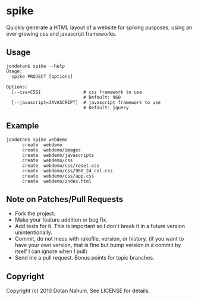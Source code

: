 spike
=====

Quickly generate a HTML layout of a website for spiking purposes, using an ever growing css and javascript frameworks.

Usage
-----
	jondotan$ spike --help
	Usage:
	  spike PROJECT [options]

	Options:
	  [--css=CSS]                # css framework to use
	                             # Default: 960
	  [--javascript=JAVASCRIPT]  # javascript framework to use
	                             # Default: jquery


Example
-------
	jondotan$ spike webdemo
	      create  webdemo
	      create  webdemo/images
	      create  webdemo/javascripts
	      create  webdemo/css
	      create  webdemo/css/reset.css
	      create  webdemo/css/960_24_col.css
	      create  webdemo/css/app.css
	      create  webdemo/index.html


Note on Patches/Pull Requests
-----------------------------
* Fork the project.
* Make your feature addition or bug fix.
* Add tests for it. This is important so I don't break it in a
  future version unintentionally.
* Commit, do not mess with rakefile, version, or history.
  (if you want to have your own version, that is fine but bump version in a commit by itself I can ignore when I pull)
* Send me a pull request. Bonus points for topic branches.

Copyright
---------
Copyright (c) 2010 Dotan Nahum. See LICENSE for details.
